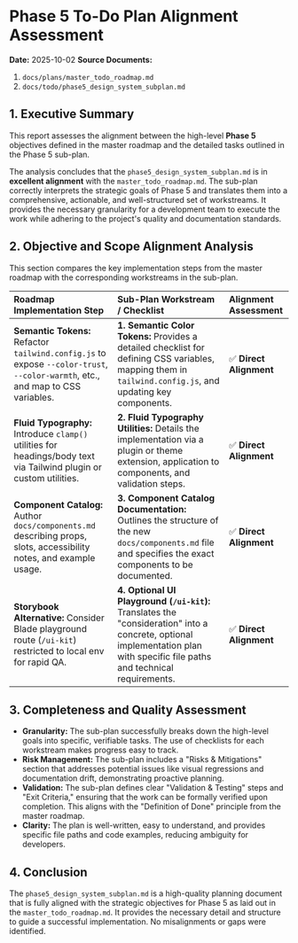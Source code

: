 # Phase 5 To-Do Plan Alignment Assessment

**Date:** 2025-10-02
**Source Documents:**
1.  `docs/plans/master_todo_roadmap.md`
2.  `docs/todo/phase5_design_system_subplan.md`

## 1. Executive Summary

This report assesses the alignment between the high-level **Phase 5** objectives defined in the master roadmap and the detailed tasks outlined in the Phase 5 sub-plan.

The analysis concludes that the `phase5_design_system_subplan.md` is in **excellent alignment** with the `master_todo_roadmap.md`. The sub-plan correctly interprets the strategic goals of Phase 5 and translates them into a comprehensive, actionable, and well-structured set of workstreams. It provides the necessary granularity for a development team to execute the work while adhering to the project's quality and documentation standards.

## 2. Objective and Scope Alignment Analysis

This section compares the key implementation steps from the master roadmap with the corresponding workstreams in the sub-plan.

| Roadmap Implementation Step | Sub-Plan Workstream / Checklist | Alignment Assessment |
| :--- | :--- | :--- |
| **Semantic Tokens:** Refactor `tailwind.config.js` to expose `--color-trust`, `--color-warmth`, etc., and map to CSS variables. | **1. Semantic Color Tokens:** Provides a detailed checklist for defining CSS variables, mapping them in `tailwind.config.js`, and updating key components. | ✅ **Direct Alignment** |
| **Fluid Typography:** Introduce `clamp()` utilities for headings/body text via Tailwind plugin or custom utilities. | **2. Fluid Typography Utilities:** Details the implementation via a plugin or theme extension, application to components, and validation steps. | ✅ **Direct Alignment** |
| **Component Catalog:** Author `docs/components.md` describing props, slots, accessibility notes, and example usage. | **3. Component Catalog Documentation:** Outlines the structure of the new `docs/components.md` file and specifies the exact components to be documented. | ✅ **Direct Alignment** |
| **Storybook Alternative:** Consider Blade playground route (`/ui-kit`) restricted to local env for rapid QA. | **4. Optional UI Playground (`/ui-kit`):** Translates the "consideration" into a concrete, optional implementation plan with specific file paths and technical requirements. | ✅ **Direct Alignment** |

## 3. Completeness and Quality Assessment

*   **Granularity:** The sub-plan successfully breaks down the high-level goals into specific, verifiable tasks. The use of checklists for each workstream makes progress easy to track.
*   **Risk Management:** The sub-plan includes a "Risks & Mitigations" section that addresses potential issues like visual regressions and documentation drift, demonstrating proactive planning.
*   **Validation:** The sub-plan defines clear "Validation & Testing" steps and "Exit Criteria," ensuring that the work can be formally verified upon completion. This aligns with the "Definition of Done" principle from the master roadmap.
*   **Clarity:** The plan is well-written, easy to understand, and provides specific file paths and code examples, reducing ambiguity for developers.

## 4. Conclusion

The `phase5_design_system_subplan.md` is a high-quality planning document that is fully aligned with the strategic objectives for Phase 5 as laid out in the `master_todo_roadmap.md`. It provides the necessary detail and structure to guide a successful implementation. No misalignments or gaps were identified.